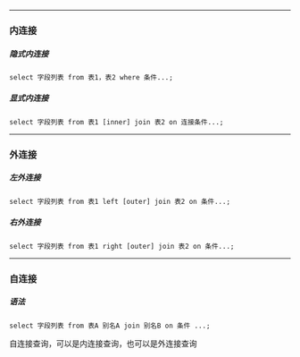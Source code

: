 
---
### 内连接

##### 隐式内连接
	select 字段列表 from 表1，表2 where 条件...;
##### 显式内连接
	select 字段列表 from 表1 [inner] join 表2 on 连接条件...;


---

### 外连接

##### 左外连接
	select 字段列表 from 表1 left [outer] join 表2 on 条件...;
##### 右外连接
	select 字段列表 from 表1 right [outer] join 表2 on 条件...;

---

### 自连接

##### 语法
	select 字段列表 from 表A 别名A join 别名B on 条件 ...;
自连接查询，可以是内连接查询，也可以是外连接查询
